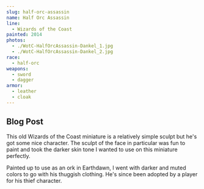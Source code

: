```yaml
---
slug: half-orc-assassin
name: Half Orc Assassin
line:
  - Wizards of the Coast
painted: 2014
photos:
  - ./WotC-HalfOrcAssassin-Dankel_1.jpg
  - ./WotC-HalfOrcAssassin-Dankel_2.jpg
race:
  - half-orc
weapons:
  - sword
  - dagger
armor:
  - leather
  - cloak
---
```


## Blog Post

This old Wizards of the Coast miniature is a relatively simple sculpt but he's got some nice character. The sculpt of the face in particular was fun to paint and took the darker skin tone I wanted to use on this miniature perfectly.

Painted up to use as an ork in Earthdawn, I went with darker and muted colors to go with his thuggish clothing. He's since been adopted by a player for his thief character.
